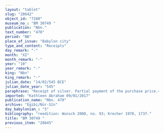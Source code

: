 ```yaml
---
layout: "tablet"
slug: "28642"
object_id: "7280"
museum_no_: "BM 30749 "
publication: "Nbn."
text_number: "470"
period: "NB"
place_of_issue: "Babylon city"
type_and_content: "Receipts"
day_remark: "-"
month: "XI"
month_remark: "-"
year: "10"
year_remark: "-"
king: "Nbn"
king_remark: "-"
julian_date: "14/02/545 BCE"
julian_date_year: "545"
paraphrase: "Receipt of silver. Partial payment of the purchase price.<br /> <strong>A </strong>receives (<em>mahāru</em>) 4 shekels of silver from the purchase price of his field (<em>ina &scaron;īm zēri</em>) from <strong>B</strong>. The sum does not include 27 shekels of silver that the seller previously received from <strong>C</strong> (<strong>B</strong>&#39;s father) and <strong>B</strong>. Names of 2 witnesses among them B&#39;s son (Mu&scaron;ēzib-Marduk), and the scribe = <strong>A</strong>.<br /> &nbsp;<br /> <strong>A</strong> = Bēl-u&scaron;allim/&Scaron;umu-ukīn//S&icirc;n-&scaron;ad&ucirc;nu; <strong>B </strong>= Itti-Marduk-balāṭu/Nab&ucirc;-ahhē-iddin//Egibi; <strong>C</strong> = Nab&ucirc;-ahhē-iddin/&Scaron;ulāya//Egibi, father of <strong>B</strong>"
imported: "Kathleen Abraham 09/01/2017"
publication_name: "Nbn. 470"
archive: "Egibi/Nūr-Sîn"
day_babylonian_: "5"
bibliography: "reedition: Wunsch 2000, no. 93; Krecher 1970, 173f."
title: "BM 30749 "
previous_item: "28645"
---
```

